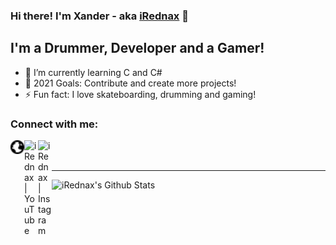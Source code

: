 ### Hi there! I'm Xander - aka [iRednax][website] 👋

## I'm a Drummer, Developer and a Gamer!

- 🌱 I’m currently learning C and C#
- 🥅 2021 Goals: Contribute and create more projects!
- ⚡ Fun fact: I love skateboarding, drumming and gaming!

### Connect with me:

[<img align="left" alt="xandernetwork.nl" width="22px" src="https://raw.githubusercontent.com/iconic/open-iconic/master/svg/globe.svg" />][website]
[<img align="left" alt="iRednax | YouTube" width="22px" src="https://cdn.jsdelivr.net/npm/simple-icons@v3/icons/youtube.svg" />][youtube]
[<img align="left" alt="iRednax | Instagram" width="22px" src="https://cdn.jsdelivr.net/npm/simple-icons@v3/icons/instagram.svg" />][instagram]

<br />
<br />

---

<img align="left" alt="iRednax's Github Stats" src="https://github-readme-stats.vercel.app/api?username=iRednax&show_icons=true&hide_border=true" />

[website]: https://xandernetwork.nl
[youtube]: https://www.youtube.com/channel/UCFdgVWebZ28s39YyEbft6Nw
[instagram]: https://www.instagram.com/irednax/